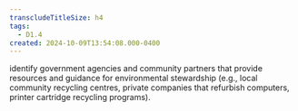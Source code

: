 ```yaml
---
transcludeTitleSize: h4
tags:
  - D1.4
created: 2024-10-09T13:54:08.000-0400
---
```

identify government agencies and community partners that provide resources and guidance for environmental stewardship (e.g., local community recycling centres, private companies that refurbish computers, printer cartridge recycling programs).